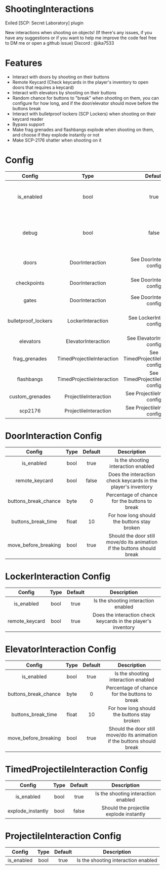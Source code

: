 # ShootingInteractions
Exiled [SCP: Secret Laboratory] plugin

New interactions when shooting on objects!
(If there's any issues, if you have any suggestions or if you want to help me improve the code feel free to DM me or open a github issue)
Discord : @ika7533

# Features
* Interact with doors by shooting on their buttons
* Remote Keycard (Check keycards in the player's inventory to open doors that requires a keycard)
* Interact with elevators by shooting on their buttons
* Random chance for buttons to "break" when shooting on them, you can configure for how long, and if the door/elevator should move before the buttons break
* Interact with bulletproof lockers (SCP Lockers) when shooting on their keycard reader
* Bypass support
* Make frag grenades and flashbangs explode when shooting on them, and choose if they explode instantly or not
* Make SCP-2176 shatter when shooting on it

# Config
| Config | Type | Default | Description |
| :-------------: | :---------: | :---------: | :---------:
| is_enabled | bool | true | Indicates whether the plugin is enabled or not
| debug | bool | false | Indicates whether the plugin's debug logs are enabled or not
| doors | DoorInteraction | See DoorInteraction config | Normal doors buttons
| checkpoints | DoorInteraction | See DoorInteraction config | Checkpoint doors buttons
| gates | DoorInteraction | See DoorInteraction config | Gates buttons
| bulletproof_lockers | LockerInteraction | See LockerInteraction config | Bulletproof lockers keycard readers
| elevators | ElevatorInteraction | See ElevatorInteraction config | Elevators buttons
| frag_grenades | TimedProjectileInteraction | See TimedProjectileInteraction config | Frag grenades
| flashbangs | TimedProjectileInteraction | See TimedProjectileInteraction config | Flashbangs
| custom_grenades | ProjectileInteraction | See ProjectileInteraction config | Custom grenades
| scp2176 | ProjectileInteraction | See ProjectileInteraction config | SCP-2176

# DoorInteraction Config
| Config | Type | Default | Description |
| :-------------: | :---------: | :---------: | :---------:
| is_enabled | bool | true | Is the shooting interaction enabled
| remote_keycard | bool | false | Does the interaction check keycards in the player's inventory
| buttons_break_chance | byte | 0 | Percentage of chance for the buttons to break
| buttons_break_time | float | 10 | For how long should the buttons stay broken
| move_before_breaking | bool | true | Should the door still move/do its animation if the buttons should break

# LockerInteraction Config
| Config | Type | Default | Description |
| :-------------: | :---------: | :---------: | :---------:
| is_enabled | bool | true | Is the shooting interaction enabled
| remote_keycard | bool | true | Does the interaction check keycards in the player's inventory

# ElevatorInteraction Config
| Config | Type | Default | Description |
| :-------------: | :---------: | :---------: | :---------:
| is_enabled | bool | true | Is the shooting interaction enabled
| buttons_break_chance | byte | 0 | Percentage of chance for the buttons to break
| buttons_break_time | float | 10 | For how long should the buttons stay broken
| move_before_breaking | bool | true | Should the door still move/do its animation if the buttons should break

# TimedProjectileInteraction Config
| Config | Type | Default | Description |
| :-------------: | :---------: | :---------: | :---------:
| is_enabled | bool | true | Is the shooting interaction enabled
| explode_instantly | bool | false | Should the projectile explode instantly

# ProjectileInteraction Config
| Config | Type | Default | Description |
| :-------------: | :---------: | :---------: | :---------:
| is_enabled | bool | true | Is the shooting interaction enabled
